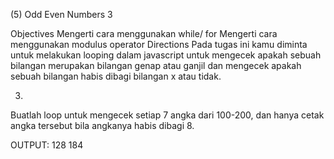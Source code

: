 (5) Odd Even Numbers 3

Objectives
Mengerti cara menggunakan while/ for Mengerti cara menggunakan modulus operator
Directions
Pada tugas ini kamu diminta untuk melakukan looping dalam javascript untuk mengecek apakah sebuah bilangan merupakan bilangan genap atau ganjil dan mengecek apakah sebuah bilangan habis dibagi bilangan x atau tidak.

3.
Buatlah loop untuk mengecek setiap 7 angka dari 100-200, dan hanya cetak angka tersebut bila angkanya habis dibagi 8.

OUTPUT:
   128
   184